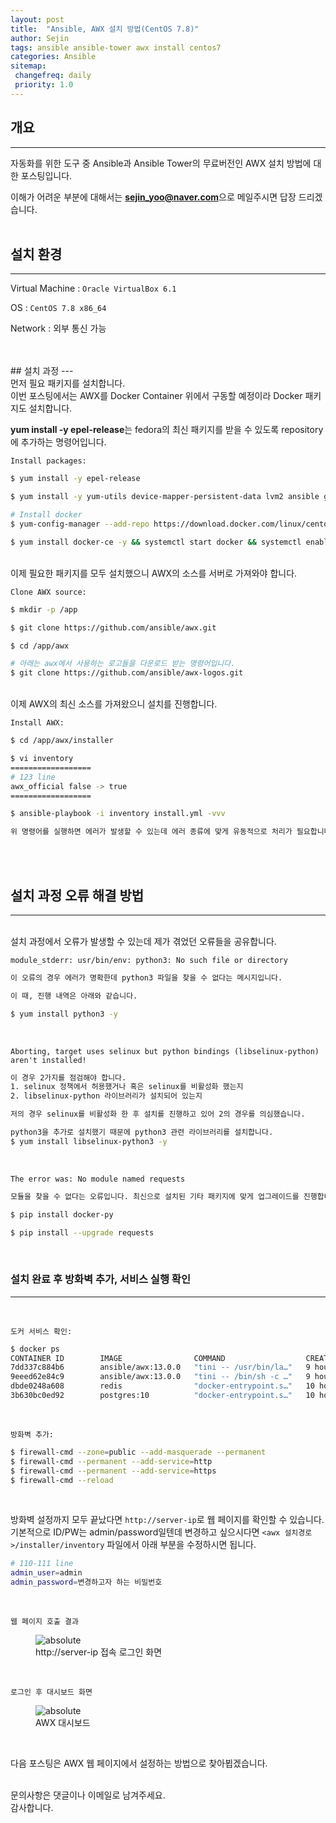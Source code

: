 ```yaml
---
layout: post
title:  "Ansible, AWX 설치 방법(CentOS 7.8)"
author: Sejin
tags: ansible ansible-tower awx install centos7
categories: Ansible
sitemap:
 changefreq: daily
 priority: 1.0
---
```


## 개요
---
자동화를 위한 도구 중 Ansible과 Ansible Tower의 무료버전인 AWX 설치 방법에 대한 포스팅입니다.

이해가 어려운 부분에 대해서는 **sejin_yoo@naver.com**으로 메일주시면 답장 드리겠습니다.
<br>
<br> 
## 설치 환경
---
Virtual Machine : `Oracle VirtualBox 6.1`
  
OS : `CentOS 7.8 x86_64`
  
Network : 외부 통신 가능
  
  <br>
<br>
## 설치 과정
---
  
<br>
먼저 필요 패키지를 설치합니다.
<br>
이번 포스팅에서는 AWX를 Docker Container 위에서 구동할 예정이라 Docker 패키지도 설치합니다.
<br>

**yum install -y epel-release**는 fedora의 최신 패키지를 받을 수 있도록 repository에 추가하는 명령어입니다.
<br>

`Install packages:` 

```bash
$ yum install -y epel-release

$ yum install -y yum-utils device-mapper-persistent-data lvm2 ansible git python-devel python-pip python-docker-py vim-enhanced

# Install docker
$ yum-config-manager --add-repo https://download.docker.com/linux/centos/docker-ce.repo

$ yum install docker-ce -y && systemctl start docker && systemctl enable docker
```

<br>
이제 필요한 패키지를 모두 설치했으니 AWX의 소스를 서버로 가져와야 합니다.
<br>

`Clone AWX source:`

```bash
$ mkdir -p /app

$ git clone https://github.com/ansible/awx.git

$ cd /app/awx

# 아래는 awx에서 사용하는 로고들을 다운로드 받는 명령어입니다.
$ git clone https://github.com/ansible/awx-logos.git
```

<br>
이제 AWX의 최신 소스를 가져왔으니 설치를 진행합니다.
<br>

`Install AWX:`

```bash
$ cd /app/awx/installer

$ vi inventory
==================
# 123 line
awx_official false -> true
==================

$ ansible-playbook -i inventory install.yml -vvv

위 명령어를 실행하면 에러가 발생할 수 있는데 에러 종류에 맞게 유동적으로 처리가 필요합니다. (환경마다 설치된 패키지가 다르기 때문에)
```

<br>

<br>

## 설치 과정 오류 해결 방법
---

<br>
설치 과정에서 오류가 발생할 수 있는데 제가 겪었던 오류들을 공유합니다.

<br>

`module_stderr: usr/bin/env: python3: No such file or directory`
```bash
이 오류의 경우 에러가 명확한데 python3 파일을 찾을 수 없다는 메시지입니다.

이 때, 진행 내역은 아래와 같습니다.

$ yum install python3 -y 
```

<br>

`Aborting, target uses selinux but python bindings (libselinux-python) aren't installed!`

```bash
이 경우 2가지를 점검해야 합니다.
1. selinux 정책에서 허용했거나 혹은 selinux를 비활성화 했는지
2. libselinux-python 라이브러리가 설치되어 있는지

저의 경우 selinux를 비활성화 한 후 설치를 진행하고 있어 2의 경우를 의심했습니다.

python3을 추가로 설치했기 때문에 python3 관련 라이브러리를 설치합니다.
$ yum install libselinux-python3 -y

```

<br>

`The error was: No module named requests`

```bash
모듈을 찾을 수 없다는 오류입니다. 최신으로 설치된 기타 패키지에 맞게 업그레이드를 진행합니다.

$ pip install docker-py

$ pip install --upgrade requests
```

<br>

### 설치 완료 후 방화벽 추가, 서비스 실행 확인
---
<br>

`도커 서비스 확인:`

```bash
$ docker ps
CONTAINER ID        IMAGE                COMMAND                  CREATED             STATUS              PORTS                  NAMES
7dd337c884b6        ansible/awx:13.0.0   "tini -- /usr/bin/la…"   9 hours ago         Up 9 hours          8052/tcp               awx_task
9eeed62e84c9        ansible/awx:13.0.0   "tini -- /bin/sh -c …"   9 hours ago         Up 9 hours          0.0.0.0:80->8052/tcp   awx_web
dbde0248a608        redis                "docker-entrypoint.s…"   10 hours ago        Up 9 hours          6379/tcp               awx_redis
3b630bc0ed92        postgres:10          "docker-entrypoint.s…"   10 hours ago        Up 9 hours          5432/tcp               awx_postgres

```
<br>

`방화벽 추가:`

```bash
$ firewall-cmd --zone=public --add-masquerade --permanent
$ firewall-cmd --permanent --add-service=http
$ firewall-cmd --permanent --add-service=https
$ firewall-cmd --reload
```

<br>

방화벽 설정까지 모두 끝났다면 `http://server-ip`로 웹 페이지를 확인할 수 있습니다.
<br>
기본적으로 ID/PW는 admin/password일텐데 변경하고 싶으시다면 `<awx 설치경로>/installer/inventory` 파일에서 아래 부분을 수정하시면 됩니다.
<br>

```bash
# 110-111 line
admin_user=admin
admin_password=변경하고자 하는 비밀번호

```
<br>

`웹 페이지 호출 결과`

<figure>
  <img data-action="zoom" src='{{ "/assets/img/ansible1.PNG" | relative_url }}' alt='absolute'>
  <figcaption>http://server-ip 접속 로그인 화면</figcaption>
</figure>

<br>

`로그인 후 대시보드 화면`

<figure>
  <img data-action="zoom" src='{{ "/assets/img/ansible2.PNG" | relative_url }}' alt='absolute'>
  <figcaption>AWX 대시보드</figcaption>
</figure>

<br>

다음 포스팅은 AWX 웹 페이지에서 설정하는 방법으로 찾아뵙겠습니다.


<br>
문의사항은 댓글이나 이메일로 남겨주세요.
<br>
감사합니다.
